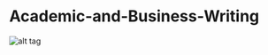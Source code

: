 # Academic-and-Business-Writing
![alt tag](https://user-images.githubusercontent.com/42194593/84970351-580a2480-b0cf-11ea-884c-443deef02f72.jpg)
